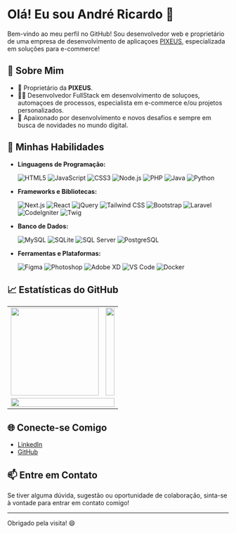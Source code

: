 # Olá! Eu sou André Ricardo 👋

Bem-vindo ao meu perfil no GitHub! Sou desenvolvedor web e proprietário de uma empresa de desenvolvimento de aplicaçoes [PIXEUS](http://pixeus.com.br/), especializada em soluções para e-commerce!

## 🚀 Sobre Mim

- 🌟 Proprietário da **PIXEUS**.
- 👨‍💻 Desenvolvedor FullStack em desenvolvimento de soluçoes, automaçoes de processos, especialista em e-commerce e/ou projetos personalizados.
- 🎨 Apaixonado por desenvolvimento e novos desafios e sempre em busca de novidades no mundo digital.

## 💼 Minhas Habilidades

- **Linguagens de Programação:**

  ![HTML5](https://img.shields.io/badge/-HTML5-E34F26?style=flat-square&logo=html5&logoColor=white)
  ![JavaScript](https://img.shields.io/badge/-JavaScript-F7DF1E?style=flat-square&logo=javascript&logoColor=black)
  ![CSS3](https://img.shields.io/badge/-CSS3-1572B6?style=flat-square&logo=css3)
  ![Node.js](https://img.shields.io/badge/-Node.js-339933?style=flat-square&logo=node.js&logoColor=white)
  ![PHP](https://img.shields.io/badge/-PHP-777BB4?style=flat-square&logo=php&logoColor=white)
  ![Java](https://img.shields.io/badge/-Java-007396?style=flat-square&logo=java&logoColor=white)
  ![Python](https://img.shields.io/badge/-Python-3776AB?style=flat-square&logo=python&logoColor=white)


- **Frameworks e Bibliotecas:**
  
  ![Next.js](https://img.shields.io/badge/-Next.js-000000?style=flat-square&logo=next.js&logoColor=white)
  ![React](https://img.shields.io/badge/-React-61DAFB?style=flat-square&logo=react&logoColor=black)
  ![jQuery](https://img.shields.io/badge/-jQuery-0769AD?style=flat-square&logo=jquery&logoColor=white)
  ![Tailwind CSS](https://img.shields.io/badge/-TailwindCSS-38B2AC?style=flat-square&logo=tailwind-css&logoColor=white)
  ![Bootstrap](https://img.shields.io/badge/-Bootstrap-7952B3?style=flat-square&logo=bootstrap&logoColor=white)
  ![Laravel](https://img.shields.io/badge/-Laravel-FF2D20?style=flat-square&logo=laravel&logoColor=white)
  ![CodeIgniter](https://img.shields.io/badge/-CodeIgniter-EF4223?style=flat-square&logo=codeigniter&logoColor=white)
  ![Twig](https://img.shields.io/badge/-Twig-339933?style=flat-square&logo=twig&logoColor=white)
  
- **Banco de Dados:**
  
  ![MySQL](https://img.shields.io/badge/-MySQL-4479A1?style=flat-square&logo=mysql&logoColor=white)
  ![SQLite](https://img.shields.io/badge/-SQLite-003B57?style=flat-square&logo=sqlite&logoColor=white)
  ![SQL Server](https://img.shields.io/badge/-SQL%20Server-CC2927?style=flat-square&logo=microsoft-sql-server&logoColor=white)
  ![PostgreSQL](https://img.shields.io/badge/-PostgreSQL-336791?style=flat-square&logo=postgresql&logoColor=white)

- **Ferramentas e Plataformas:**
    
  ![Figma](https://img.shields.io/badge/-Figma-F24E1E?style=flat-square&logo=figma&logoColor=white)
  ![Photoshop](https://img.shields.io/badge/-Photoshop-31A8FF?style=flat-square&logo=adobe-photoshop&logoColor=white)
  ![Adobe XD](https://img.shields.io/badge/-Adobe%20XD-FF61F6?style=flat-square&logo=adobe-xd&logoColor=white)
  ![VS Code](https://img.shields.io/badge/-VS%20Code-007ACC?style=flat-square&logo=visual-studio-code&logoColor=white)
  ![Docker](https://img.shields.io/badge/-Docker-2496ED?style=flat-square&logo=docker&logoColor=white)

## 📈 Estatísticas do GitHub
<table width="100%" border="0"  style="border:0px solid white; width:100%;">
  <tr>
    <td><img height="200px" src="https://github-readme-stats-andrericardosilvas-projects.vercel.app/api?username=andrericardosilva&show_icons=true&theme=radical&count_private=true&include_all_commits=true" /></td>
    <td><img height="200px" width="100%" src="https://github-readme-stats-andrericardosilvas-projects.vercel.app/api/top-langs/?username=andrericardosilva&show_icons=true&theme=radical&layout=compact&count_private=true" /></td>
  </tr>
  <tr></tr>
  <tr>
    <td colspan="2">
      <img width="100%"  src="https://streak-stats.demolab.com/?user=andrericardosilva&theme=radical&mode=weekly&card_width=700&card_height=230" />
    </td>
  </tr>
</table>

## 🌐 Conecte-se Comigo

- [LinkedIn](https://www.linkedin.com/in/andr%C3%A9-ricardo-silva-9b020180/)
- [GitHub](https://github.com/andrericardosilva)

## 📫 Entre em Contato

Se tiver alguma dúvida, sugestão ou oportunidade de colaboração, sinta-se à vontade para entrar em contato comigo!

---

Obrigado pela visita! 😄
